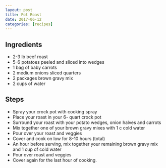 ```yaml
---
layout: post
title: Pot Roast
date: 2017-06-12
categories: [recipes]
---
```


## Ingredients

- 2-3 lb beef roast
- 5-6 potatoes peeled and sliced into wedges
- 1 bag of baby carrots
- 2 medium onions sliced quarters
- 2 packages brown gravy mix
- 2 cups of water

## Steps

- Spray your crock pot with cooking spray
- Place your roast in your 6- quart crock pot
- Surround your roast with your potato wedges, onion halves and carrots
- Mix together one of your brown gravy mixes with 1 c cold water
- Pour over your roast and veggies
- Cover and cook on low for 8-10 hours (total)
- An hour before serving, mix together your remaining brown gravy mix and 1 cup of cold water
- Pour over roast and veggies
- Cover again for the last hour of cooking.
